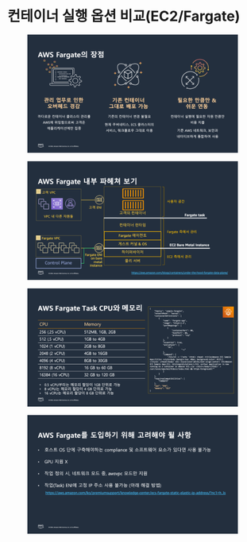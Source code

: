 # 컨테이너 실행 옵션 비교(EC2/Fargate)

<figure><img src="../.gitbook/assets/fargate-1 (1).png" alt=""><figcaption></figcaption></figure>



<figure><img src="../.gitbook/assets/fargate-2 (1).png" alt=""><figcaption></figcaption></figure>



<figure><img src="../.gitbook/assets/fargate-3 (1).png" alt=""><figcaption></figcaption></figure>



<figure><img src="../.gitbook/assets/fargate-4 (1).png" alt=""><figcaption></figcaption></figure>



